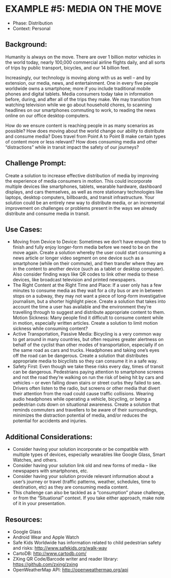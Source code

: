 EXAMPLE #5: MEDIA ON THE MOVE
=============================

* Phase: Distribution
* Context: Personal 

## Background:

Humanity is always on the move. There are over 1 billion motor vehicles in the world today, nearly 100,000 commercial airline flights daily, and all sorts of trips by public transport, bicycles, and our 14 billion feet.

Increasingly, our technology is moving along with us as well – and by extension, our media, news, and entertainment. One in every five people worldwide owns a smartphone; more if you include traditional mobile phones and digital tablets. Media consumers today take in information before, during, and after all of the trips they make. We may transition from watching television while we go about household chores, to scanning headlines on our smartphones commuting to work, to reading the news online on our office desktop computers.

How do we ensure content is reaching people in as many scenarios as possible? How does moving about the world change our ability to distribute and consume media? Does travel from Point A to Point B make certain types of content more or less relevant? How does consuming media and other “distractions” while in transit impact the safety of our journeys?

## Challenge Prompt:

Create a solution to increase effective distribution of media by improving the experience of media consumers in motion. This could incorporate multiple devices like smartphones, tablets, wearable hardware, dashboard displays, and cars themselves, as well as more stationary technologies like laptops, desktop computers, billboards, and transit infrastructure. Your solution could be an entirely new way to distribute media, or an incremental improvement on challenges or problems present in the ways we already distribute and consume media in transit.

## Use Cases:

* Moving from Device to Device: Sometimes we don’t have enough time to finish and fully enjoy longer-form media before we need to be on the move again. Create a solution whereby the user could start consuming a news article or longer video segment on one device such as a smartphone (while on their commute), and then transfer where they are in the content to another device (such as a tablet or desktop computer). Also consider finding ways like QR codes to link other media to these devices, like broadcast television and printed newspapers.
* The Right Content at the Right Time and Place: If a user only has a few minutes to consume media as they wait for a city bus or are in between stops on a subway, they may not want a piece of long-form investigative journalism, but a shorter highlight piece. Create a solution that takes into account the time a user has available and the environment they’re travelling through to suggest and distribute appropriate content to them.
Motion Sickness: Many people find it difficult to consume content while in motion, especially written articles. Create a solution to limit motion sickness while consuming content?
* Active Transportation, Passive Media: Bicycling is a very common way to get around in many countries, but often requires greater alertness on behalf of the cyclist than other modes of transportation, especially if on the same road as cars and trucks. Headphones and taking one’s eyes off the road can be dangerous. Create a solution that distributes appropriate media to bicyclists so they can consume it in a safe way.
* Safety First: Even though we take these risks every day, times of transit can be dangerous. Pedestrians paying attention to smartphone screens and not the road they’re walking on run the risk of being hit by cars and vehicles – or even falling down stairs or street curbs they failed to see. Drivers often listen to the radio, but screens or other media that divert their attention from the road could cause traffic collisions. Wearing audio headphones while operating a vehicle, bicycling, or being a pedestrian cuts down on situational awareness. Create a solution that reminds commuters and travellers to be aware of their surroundings, minimizes the distraction potential of media, and/or reduces the potential for accidents and injuries.
 
## Additional Considerations:

* Consider having your solution incorporate or be compatible with multiple types of devices, especially wearables like Google Glass, Smart Watches, and others.
* Consider having your solution link old and new forms of media – like newspapers with smartphones, etc.
* Consider having your solution provide relevant information about a user’s journey or travel (traffic patterns, weather, schedules, time to destination, etc) as they are consuming media content.
* This challenge can also be tackled as a “consumption” phase challenge, or from the “Situational” context. If you take either approach, make note of it in your presentation.
 
## Resources:

* Google Glass
* Android Wear and Apple Watch
* Safe Kids Worldwide has information related to child pedestrian safety and risks: http://www.safekids.org/walk-way
* CartoDB: http://www.cartodb.com/
* ZXing QR Code/Barcode writer and reader library: https://github.com/zxing/zxing
* OpenWeatherMap API: http://openweathermap.org/api

